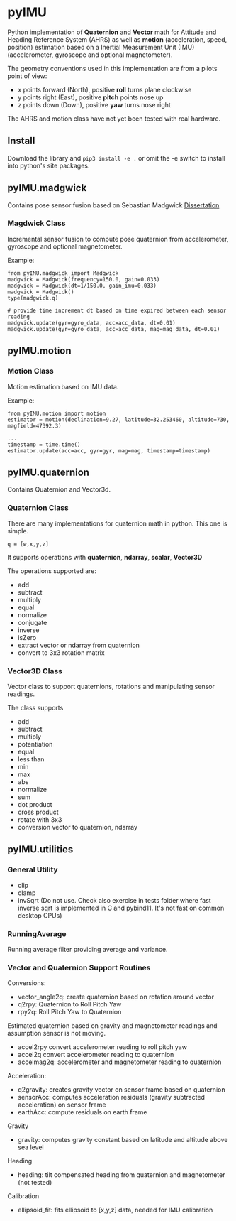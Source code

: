 # pyIMU

Python implementation of **Quaternion** and **Vector** math for Attitude and Heading Reference System (AHRS) as well as **motion** (acceleration, speed, position) estimation based on a Inertial Measurement Unit (IMU) (accelerometer, gyroscope and optional magnetometer).

The geometry conventions used in this implementation are from a pilots point of view:
- x points forward (North), positive **roll** turns plane clockwise
- y points right (East), positive **pitch** points nose up
- z points down (Down), positive **yaw** turns nose right

The AHRS and motion class have not yet been tested with real hardware.

## Install
Download the library and ```pip3 install -e .``` or omit the -e switch to install into python's site packages.

## pyIMU.madgwick
Contains pose sensor fusion based on Sebastian Madgwick [Dissertation](https://x-io.co.uk/downloads/madgwick_internal_report.pdf)

### Magdwick Class
Incremental sensor fusion to compute pose quaternion from accelerometer, gyroscope and optional magnetometer.

Example:

```
from pyIMU.madgwick import Madgwick
madgwick = Madgwick(frequency=150.0, gain=0.033)
madgwick = Madgwick(dt=1/150.0, gain_imu=0.033)
madgwick = Madgwick()
type(madgwick.q)

# provide time increment dt based on time expired between each sensor reading
madgwick.update(gyr=gyro_data, acc=acc_data, dt=0.01)
madgwick.update(gyr=gyro_data, acc=acc_data, mag=mag_data, dt=0.01)
```

## pyIMU.motion

### Motion Class
Motion estimation based on IMU data.

Example:
```
from pyIMU.motion import motion
estimator = motion(declination=9.27, latitude=32.253460, altitude=730, magfield=47392.3)

...
timestamp = time.time()
estimator.update(acc=acc, gyr=gyr, mag=mag, timestamp=timestamp)
```
## pyIMU.quaternion
Contains Quaternion and Vector3d.

### Quaternion Class
There are many implementations for quaternion math in python. This one is simple.

```q = [w,x,y,z]```

It supports operations with **quaternion**, **ndarray**, **scalar**, **Vector3D**

The operations supported are:
- add 
- subtract
- multiply
- equal 
- normalize 
- conjugate
- inverse 
- isZero
- extract vector or ndarray from quaternion
- convert to 3x3 rotation matrix

### Vector3D Class
Vector class to support quaternions, rotations and manipulating sensor readings.

The class supports
- add 
- subtract 
- multiply 
- potentiation 
- equal 
- less than 
- min 
- max 
- abs 
- normalize 
- sum 
- dot product 
- cross product 
- rotate with 3x3
- conversion vector to quaternion, ndarray

## pyIMU.utilities

### General Utility
- clip
- clamp
- invSqrt (Do not use. Check also exercise in tests folder where fast inverse sqrt is implemented in C and pybind11. It's not fast on common desktop CPUs)

### RunningAverage
Running average filter providing average and variance.

### Vector and Quaternion Support Routines
Conversions:
- vector_angle2q: create quaternion based on rotation around vector
- q2rpy: Quaternion to Roll Pitch Yaw
- rpy2q: Roll Pitch Yaw to Quaternion

Estimated quaternion based on gravity and magnetometer readings and assumption sensor is not moving.
- accel2rpy convert accelerometer reading to roll pitch yaw
- accel2q convert accelerometer reading to quaternion
- accelmag2q: accelerometer and magnetometer reading to quaternion

Acceleration:
- q2gravity: creates gravity vector on sensor frame based on quaternion
- sensorAcc: computes acceleration residuals (gravity subtracted acceleration) on sensor frame
- earthAcc: compute residuals on earth frame

Gravity
- gravity: computes gravity constant based on latitude and altitude above sea level

Heading
- heading: tilt compensated heading from quaternion and magnetometer (not tested)

Calibration
- ellipsoid_fit: fits ellipsoid to [x,y,z] data, needed for IMU calibration
